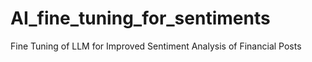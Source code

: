 # AI_fine_tuning_for_sentiments
Fine Tuning of LLM for Improved Sentiment Analysis of Financial Posts
